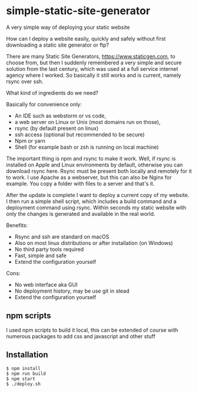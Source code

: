 # simple-static-site-generator
A very simple way of deploying your static website

How can I deploy a website easily, quickly and safely without first downloading a static site generator or ftp?

There are many Static Site Generators, https://www.staticgen.com,
to choose from, but then I suddenly remembered a very simple and secure solution from the last century, which was used at a full service internet agency where I worked. So basically it still works and is current, namely rsync over ssh.

What kind of ingredients do we need?

Basically for convenience only:
* An IDE such as webstorm or vs code,
* a web server on Linux or Unix (most domains run on those),
* rsync (by default present on linux)
* ssh access (optional but recommended to be secure)
* Npm or yarn
* Shell (for example bash or zsh is running on local machine)

The important thing is npm and rsync to make it work. Well, if rsync is installed on Apple and Linux environments by default, otherwise you can download rsync here. Rsync must be present both locally and remotely for it to work. I use Apache as a webserver, but this can also be Nginx for example. You copy a folder with files to a server and that's it.


After the update is complete I want to deploy a current copy of my website. I then run a simple shell script, which includes a build command and a deployment command using rsync.
Within seconds my static website with only the changes is generated and available in the real world.

Benefits:
- Rsync and ssh are standard on macOS
- Also on most linux distributions or after installation (on Windows)
- No third party tools required
- Fast, simple and safe
- Extend the configuration yourself

Cons:
- No web interface aka GUI
- No deployment history, may be use git in stead
- Extend the configuration yourself

## npm scripts

I used npm scripts to build it local, this can be extended of course with numerous packages to add css and javascript and other stuff

## Installation

```shell
$ npm install
$ npm run build
$ npm start
$ ./deploy.sh
```


